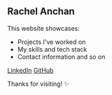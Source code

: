 ## Rachel Anchan

This website showcases:

- Projects I've worked on
- My skills and tech stack
- Contact information and so on

[LinkedIn](https://www.linkedin.com/in/rachel-anchan/)
[GitHub](https://github.com/rachelanchan)

Thanks for visiting! ✨
